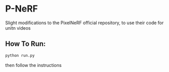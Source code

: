 # P-NeRF
Slight modifications to the PixelNeRF official repository, to use their code for unitn videos


## How To Run:


```sh
python run.py
```

then follow the instructions

